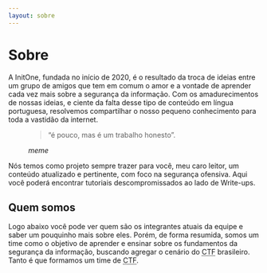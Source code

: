 ```yaml
---
layout: sobre
---
```


# Sobre

A InitOne, fundada no início de 2020, é o resultado da troca de ideias entre um grupo de amigos que tem em comum o amor e a vontade de aprender cada vez mais sobre a segurança da informação. Com os amadurecimentos de nossas ideias, e ciente da falta desse tipo de conteúdo em língua portuguesa, resolvemos compartilhar o nosso pequeno conhecimento para toda a vastidão da internet.

<figure>
    <blockquote class="blockquote">
        <p>“é pouco, mas é um trabalho honesto”.</p>
    </blockquote>
    <figcaption class="blockquote-footer">
        <cite title="Source Title">meme</cite>
    </figcaption>
</figure>

Nós temos como projeto sempre trazer para você, meu caro leitor, um conteúdo atualizado e pertinente, com foco na segurança ofensiva. Aqui você poderá encontrar tutoriais descompromissados ao lado de Write-ups.


## Quem somos

Logo abaixo você pode ver quem são os integrantes atuais da equipe e saber um pouquinho mais sobre eles. Porém, de forma resumida, somos um time como o objetivo de aprender e ensinar sobre os fundamentos da segurança da informação, buscando agregar o cenário do <abbr title="Capture The Flag">CTF</abbr> brasileiro. Tanto é que formamos um time de <abbr title="Capture The Flag">CTF</abbr>.